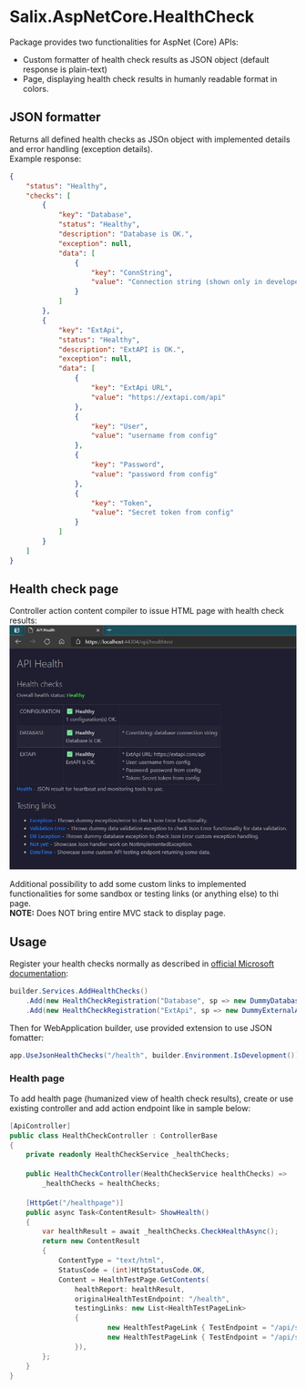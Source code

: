 # Salix.AspNetCore.HealthCheck

Package provides two functionalities for AspNet (Core) APIs:
- Custom formatter of health check results as JSON object (default response is plain-text)
- Page, displaying health check results in humanly readable format in colors.

## JSON formatter

Returns all defined health checks as JSOn object with implemented details and error handling (exception details).\
Example response:

```json
{
    "status": "Healthy",
    "checks": [
        {
            "key": "Database",
            "status": "Healthy",
            "description": "Database is OK.",
            "exception": null,
            "data": [
                {
                    "key": "ConnString",
                    "value": "Connection string (shown only in developer mode)"
                }
            ]
        },
        {
            "key": "ExtApi",
            "status": "Healthy",
            "description": "ExtAPI is OK.",
            "exception": null,
            "data": [
                {
                    "key": "ExtApi URL",
                    "value": "https://extapi.com/api"
                },
                {
                    "key": "User",
                    "value": "username from config"
                },
                {
                    "key": "Password",
                    "value": "password from config"
                },
                {
                    "key": "Token",
                    "value": "Secret token from config"
                }
            ]
        }
    ]
}
```

## Health check page

Controller action content compiler to issue HTML page with health check results:
![Health check page](./DocImages/health-check-page.JPG)

Additional possibility to add some custom links to implemented functionalities for some sandbox or testing links (or anything else) to thi page.\
**NOTE:** Does NOT bring entire MVC stack to display page.

## Usage

Register your health checks normally as described in [official Microsoft documentation](https://learn.microsoft.com/en-us/aspnet/core/host-and-deploy/health-checks?view=aspnetcore-7.0):

```csharp
builder.Services.AddHealthChecks()
    .Add(new HealthCheckRegistration("Database", sp => new DummyDatabaseHealthCheck(builder.Environment.IsDevelopment()), HealthStatus.Unhealthy, null, TimeSpan.FromSeconds(10)))
    .Add(new HealthCheckRegistration("ExtApi", sp => new DummyExternalApiHealthCheck(builder.Environment.IsDevelopment()), HealthStatus.Unhealthy, null, TimeSpan.FromSeconds(5)));
```

Then for WebApplication builder, use provided extension to use JSON fomatter:

```csharp
app.UseJsonHealthChecks("/health", builder.Environment.IsDevelopment());
```

### Health page

To add health page (humanized view of health check results), create or use existing controller and add action endpoint like in sample below:

```csharp
[ApiController]
public class HealthCheckController : ControllerBase
{
    private readonly HealthCheckService _healthChecks;

    public HealthCheckController(HealthCheckService healthChecks) =>
        _healthChecks = healthChecks;

    [HttpGet("/healthpage")]
    public async Task<ContentResult> ShowHealth()
    {
        var healthResult = await _healthChecks.CheckHealthAsync();
        return new ContentResult
        {
            ContentType = "text/html",
            StatusCode = (int)HttpStatusCode.OK,
            Content = HealthTestPage.GetContents(
                healthReport: healthResult,
                originalHealthTestEndpoint: "/health",
                testingLinks: new List<HealthTestPageLink>
                {
                        new HealthTestPageLink { TestEndpoint = "/api/sample/exception", Name = "Exception", Description = "Throws dummy exception/error to check Json Error functionality." },
                        new HealthTestPageLink { TestEndpoint = "/api/sample/validation", Name = "Validation Error", Description = "Throws dummy data validation exception to check Json Error functionality for data validation." },
                }),
        };
    }
}
```
